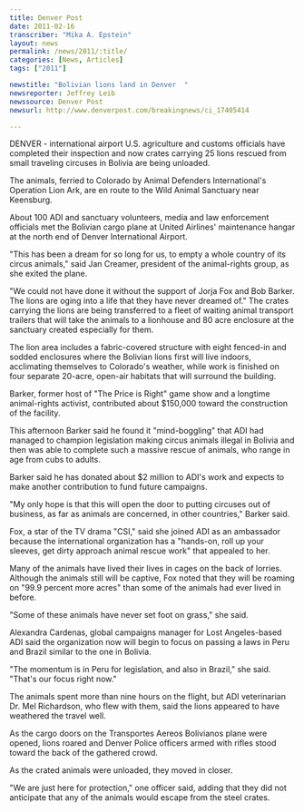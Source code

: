 ```yaml
---
title: Denver Post
date: 2011-02-16
transcriber: "Mika A. Epstein"
layout: news
permalink: /news/2011/:title/
categories: [News, Articles]
tags: ["2011"]

newstitle: "Bolivian lions land in Denver  "
newsreporter: Jeffrey Leib
newssource: Denver Post
newsurl: http://www.denverpost.com/breakingnews/ci_17405414

---
```


DENVER - international airport U.S. agriculture and customs officials have completed their inspection and now crates carrying 25 lions rescued from small traveling circuses in Bolivia are being unloaded.

The animals, ferried to Colorado by Animal Defenders International's Operation Lion Ark, are en route to the Wild Animal Sanctuary near Keensburg.

About 100 ADI and sanctuary volunteers, media and law enforcement officials met the Bolivian cargo plane at United Airlines' maintenance hangar at the north end of Denver International Airport.

"This has been a dream for so long for us, to empty a whole country of its circus animals," said Jan Creamer, president of the animal-rights group, as she exited the plane.

"We could not have done it without the support of Jorja Fox and Bob Barker. The lions are oging into a life that they have never dreamed of."
The crates carrying the lions are being transferred to a fleet of waiting animal transport trailers that will take the animals to a lionhouse and 80 acre enclosure at the sanctuary created especially for them.

The lion area includes a fabric-covered structure with eight fenced-in and sodded enclosures where the Bolivian lions first will live indoors, acclimating themselves to Colorado's weather, while work is finished on four separate 20-acre, open-air habitats that will surround the building.

Barker, former host of "The Price is Right" game show and a longtime animal-rights activist, contributed about $150,000 toward the construction of the facility.

This afternoon Barker said he found it "mind-boggling" that ADI had managed to champion legislation making circus animals illegal in Bolivia and then was able to complete such a massive rescue of animals, who range in age from cubs to adults.

Barker said he has donated about $2 million to ADI's work and expects to make another contribution to fund future campaigns.

"My only hope is that this will open the door to putting circuses out of business, as far as animals are concerned, in other countries," Barker said.

Fox, a star of the TV drama "CSI," said she joined ADI as an ambassador because the international organization has a "hands-on, roll up your sleeves, get dirty approach animal rescue work" that appealed to her.

Many of the animals have lived their lives in cages on the back of lorries. Although the animals still will be captive, Fox noted that they will be roaming on "99.9 percent more acres" than some of the animals had ever lived in before.

"Some of these animals have never set foot on grass," she said.

Alexandra Cardenas, global campaigns manager for Lost Angeles-based ADI said the organization now will begin to focus on passing a laws in Peru and Brazil similar to the one in Bolivia.

"The momentum is in Peru for legislation, and also in Brazil," she said. "That's our focus right now."

The animals spent more than nine hours on the flight, but ADI veterinarian Dr. Mel Richardson, who flew with them, said the lions appeared to have weathered the travel well.

As the cargo doors on the Transportes Aereos Bolivianos plane were opened, lions roared and Denver Police officers armed with rifles stood toward the back of the gathered crowd.

As the crated animals were unloaded, they moved in closer.

"We are just here for protection," one officer said, adding that they did not anticipate that any of the animals would escape from the steel crates.
